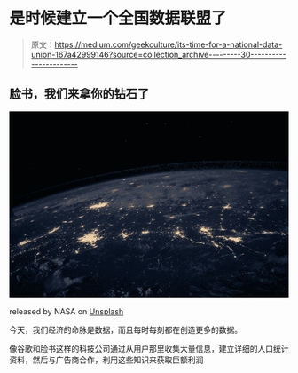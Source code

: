 # 是时候建立一个全国数据联盟了

> 原文：<https://medium.com/geekculture/its-time-for-a-national-data-union-167a42999146?source=collection_archive---------30----------------------->

## 脸书，我们来拿你的钻石了

![](img/eee8ce2b220ecaa624aca46fc7787cc5.png)

released by NASA on [Unsplash](https://unsplash.com/photos/Q1p7bh3SHj8)

今天，我们经济的命脉是数据，而且每时每刻都在创造更多的数据。

像谷歌和脸书这样的科技公司通过从用户那里收集大量信息，建立详细的人口统计资料，然后与广告商合作，利用这些知识来获取巨额利润